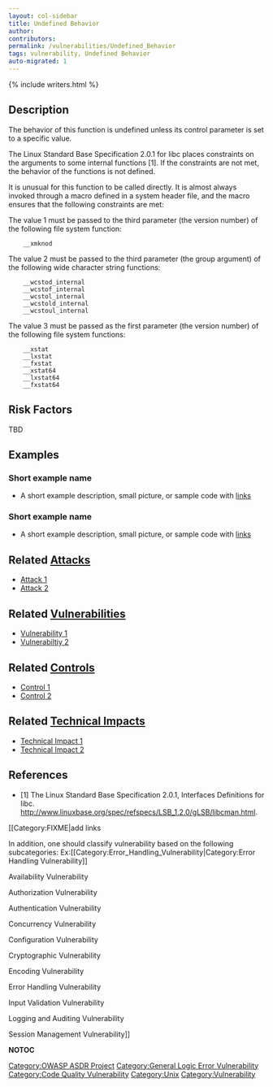 ```yaml
---
layout: col-sidebar
title: Undefined Behavior
author:
contributors:
permalink: /vulnerabilities/Undefined_Behavior
tags: vulnerability, Undefined Behavior
auto-migrated: 1
---
```


{% include writers.html %}

## Description

The behavior of this function is undefined unless its control parameter
is set to a specific value.

The Linux Standard Base Specification 2.0.1 for libc places constraints
on the arguments to some internal functions \[1\]. If the constraints
are not met, the behavior of the functions is not defined.

It is unusual for this function to be called directly. It is almost
always invoked through a macro defined in a system header file, and the
macro ensures that the following constraints are met:

The value 1 must be passed to the third parameter (the version number)
of the following file system function:

```
    __xmknod
```

The value 2 must be passed to the third parameter (the group argument)
of the following wide character string functions:

```
    __wcstod_internal
    __wcstof_internal
    __wcstol_internal
    __wcstold_internal
    __wcstoul_internal
```

The value 3 must be passed as the first parameter (the version number)
of the following file system functions:

```
    __xstat
    __lxstat
    __fxstat
    __xstat64
    __lxstat64
    __fxstat64
```

## Risk Factors

TBD

## Examples

### Short example name

- A short example description, small picture, or sample code with
  [links](http://www.site.com)

### Short example name

- A short example description, small picture, or sample code with
  [links](http://www.site.com)

## Related [Attacks](https://owasp.org/www-community/attacks/)

- [Attack 1](Attack_1 "wikilink")
- [Attack 2](Attack_2 "wikilink")

## Related [Vulnerabilities](https://owasp.org/www-community/vulnerabilities/)

- [Vulnerability 1](Vulnerability_1 "wikilink")
- [Vulnerabiltiy 2](Vulnerabiltiy_2 "wikilink")

## Related [Controls](https://owasp.org/www-community/controls/)

- [Control 1](Control_1 "wikilink")
- [Control 2](Control_2 "wikilink")

## Related [Technical Impacts](Technical_Impacts "wikilink")

- [Technical Impact 1](Technical_Impact_1 "wikilink")
- [Technical Impact 2](Technical_Impact_2 "wikilink")

## References

- \[1\] The Linux Standard Base Specification 2.0.1, Interfaces
  Definitions for libc.
  <http://www.linuxbase.org/spec/refspecs/LSB_1.2.0/gLSB/libcman.html>.

\[\[Category:FIXME|add links

In addition, one should classify vulnerability based on the following
subcategories:
Ex:\[\[Category:Error_Handling_Vulnerability|Category:Error Handling
Vulnerability\]\]

Availability Vulnerability

Authorization Vulnerability

Authentication Vulnerability

Concurrency Vulnerability

Configuration Vulnerability

Cryptographic Vulnerability

Encoding Vulnerability

Error Handling Vulnerability

Input Validation Vulnerability

Logging and Auditing Vulnerability

Session Management Vulnerability\]\]

**NOTOC**

[Category:OWASP ASDR Project](Category:OWASP_ASDR_Project "wikilink")
[Category:General Logic Error
Vulnerability](Category:General_Logic_Error_Vulnerability "wikilink")
[Category:Code Quality
Vulnerability](Category:Code_Quality_Vulnerability "wikilink")
[Category:Unix](Category:Unix "wikilink")
[Category:Vulnerability](Category:Vulnerability "wikilink")
